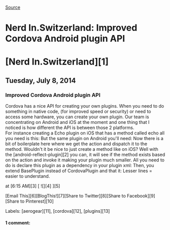 [Source](http://blog.nerdin.ch/2014/07/improved-cordova-android-plugin-api.html "Permalink to Nerd In.Switzerland: Improved Cordova Android plugin API")

# Nerd In.Switzerland: Improved Cordova Android plugin API

#  [Nerd In.Switzerland][1]

## Tuesday, July 8, 2014

###  Improved Cordova Android plugin API

Cordova has a nice API for creating your own plugins. When you need to do something in native code, (for improved speed or security) or need to access some hardware, you can create your own plugin. Our team is concentrating on Android and iOS at the moment and one thing that I noticed is how different the API is between those 2 platforms.  
For instance creating a Echo plugin on iOS that has a method called echo all you need is this:  But the same plugin on Android you'll need:  Now there is a bit of boilerplate here where we get the action and dispatch it to the method. Wouldn't it be nice to just create a method like on iOS? Well with the [android-reflect-plugin][2] you can, it will see if the method exists based on the action and invoke it making your plugin much smaller. All you need to do is declare this plugin as a dependency in your plugin xml:  Then, you extend BasePlugin instead of CordovaPlugin and that it:  Lesser lines = easier to understand.

at  [6:15 AM][3] [ ![][4] ][5]

[Email This][6][BlogThis!][7][Share to Twitter][8][Share to Facebook][9][Share to Pinterest][10]

Labels: [aerogear][11], [cordova][12], [plugins][13]

#### 1 comment: